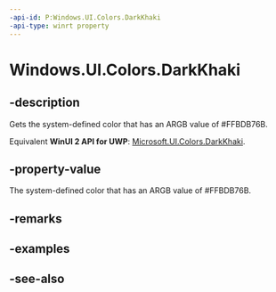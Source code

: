 ```yaml
---
-api-id: P:Windows.UI.Colors.DarkKhaki
-api-type: winrt property
---
```


<!-- Property syntax
public Windows.UI.Color DarkKhaki { get; }
-->

# Windows.UI.Colors.DarkKhaki

## -description

Gets the system-defined color that has an ARGB value of #FFBDB76B.

Equivalent **WinUI 2 API for UWP**: [Microsoft.UI.Colors.DarkKhaki](/windows/winui/api/microsoft.ui.colors.darkkhaki).

## -property-value

The system-defined color that has an ARGB value of #FFBDB76B.

## -remarks

## -examples

## -see-also
